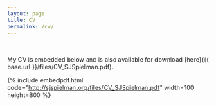 ```yaml
---
layout: page
title: CV
permalink: /cv/
---
```


<br>

My CV is embedded below and is also available for download [here]({{ base.url }}/files/CV_SJSpielman.pdf).

{% include embedpdf.html code="http://sjspielman.org/files/CV_SJSpielman.pdf" width=100 height=800 %}
